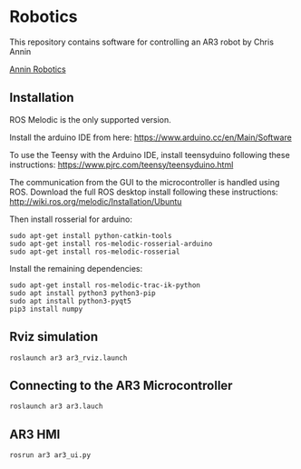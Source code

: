 # Robotics
This repository contains software for controlling an AR3 robot by Chris Annin

[Annin Robotics](https://anninrobotics.com/)

## Installation
ROS Melodic is the only supported version.

Install the arduino IDE from here: https://www.arduino.cc/en/Main/Software

To use the Teensy with the Arduino IDE, install teensyduino following these instructions: https://www.pjrc.com/teensy/teensyduino.html

The communication from the GUI to the microcontroller is handled using ROS. Download the full ROS desktop install following these instructions: http://wiki.ros.org/melodic/Installation/Ubuntu

Then install rosserial for arduino:
```
sudo apt-get install python-catkin-tools
sudo apt-get install ros-melodic-rosserial-arduino
sudo apt-get install ros-melodic-rosserial
```

Install the remaining dependencies:
```
sudo apt-get install ros-melodic-trac-ik-python
sudo apt install python3 python3-pip
sudo apt install python3-pyqt5
pip3 install numpy
```

## Rviz simulation
```
roslaunch ar3 ar3_rviz.launch
```

## Connecting to the AR3 Microcontroller
```
roslaunch ar3 ar3.lauch
```

## AR3 HMI
```
rosrun ar3 ar3_ui.py
```
